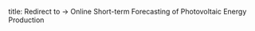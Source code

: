 title: Redirect to -> Online Short-term Forecasting of Photovoltaic Energy Production

<!-- vim: linebreak filetype=markdown expandtab ts=4 sw=4
-->

<!-- Here only to redirect from old page to new one... -->
<meta http-equiv="refresh" content="0; URL=http://log-a-tec.eu/ap-pv.html" />